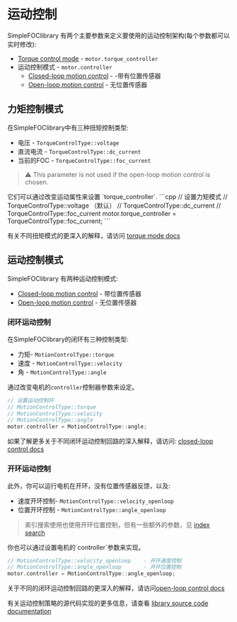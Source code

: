 # 运动控制
<span class="simple">Simple<span class="foc">FOC</span>library</span> 有两个主要参数来定义要使用的运动控制架构(每个参数都可以实时修改):

- [Torque control mode](torque_mode) - `motor.torque_controller`
- 运动控制模式 - `motor.controller`
    - [Closed-loop motion control](closed_loop_motion_control) - -带有位置传感器
    - [Open-loop motion control](open_loop_motion_control) - 无位置传感器

## 力矩控制模式
在<span class="simple">Simple<span class="foc">FOC</span>library</span>中有三种扭矩控制类型: 
- 电压 - `TorqueControlType::voltage`
- 直流电流 - `TorqueControlType::dc_current`
- 当前的FOC - `TorqueControlType::foc_current`
<blockquote class="warning"> ⚠️ This parameter is not used if the open-loop motion control is chosen.</blockquote>
它们可以通过改变运动属性来设置 `torque_controller`.
```cpp
// 设置力矩模式
// TorqueControlType::voltage    （默认）
// TorqueControlType::dc_current
// TorqueControlType::foc_current
motor.torque_controller = TorqueControlType::foc_current;
```

有关不同扭矩模式的更深入的解释，请访问 [torque mode docs](torque_mode)

## 运动控制模式
<span class="simple">Simple<span class="foc">FOC</span>library</span> 有两种运动控制模式:

- [Closed-loop motion control](closed_loop_motion_control) - 带位置传感器
- [Open-loop motion control](open_loop_motion_control) - 无位置传感器

###  闭环运动控制
在<span class="simple">Simple<span class="foc">FOC</span>library</span>的闭环有三种控制类型: 
- 力矩- `MotionControlType::torque`
- 速度 - `MotionControlType::velocity`
- 角 - `MotionControlType::angle`

通过改变电机的`controller`控制器参数来设定。

```cpp
// 设置运动控制环
// MotionControlType::torque
// MotionControlType::velocity
// MotionControlType::angle
motor.controller = MotionControlType::angle;
```
如果了解更多关于不同闭环运动控制回路的深入解释，请访问: [closed-loop control docs](closed_loop_motion_control)

###  开环运动控制
此外，你可以运行电机在开环，没有位置传感器反馈，以及:
- 速度开环控制- `MotionControlType::velocity_openloop`
- 位置开环控制 - `MotionControlType::angle_openloop`

<blockquote class="info"> 索引搜索使用也使用开环位置控制，但有一些额外的参数，见 <a href="index_search_loop">index search</a></blockquote>
你也可以通过设置电机的`controller`参数来实现。

```cpp
// MotionControlType::velocity_openloop    - 开环速度控制
// MotionControlType::angle_openloop       - 开环位置控制
motor.controller = MotionControlType::angle_openloop;
```
关于不同的闭环运动控制回路的更深入的解释，请访问[open-loop control docs](open_loop_motion_control)

有关运动控制策略的源代码实现的更多信息，请查看 [library source code documentation](motion_control_implementation)